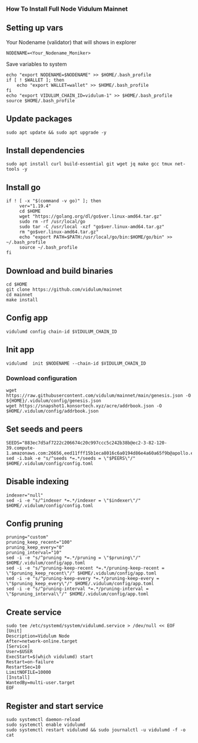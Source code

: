 ### How To Install Full Node Vidulum Mainnet

## Setting up vars
Your Nodename (validator) that will shows in explorer
```
NODENAME=<Your_Nodename_Moniker>
```

Save variables to system
```
echo "export NODENAME=$NODENAME" >> $HOME/.bash_profile
if [ ! $WALLET ]; then
	echo "export WALLET=wallet" >> $HOME/.bash_profile
fi
echo "export VIDULUM_CHAIN_ID=vidulum-1" >> $HOME/.bash_profile
source $HOME/.bash_profile
```

## Update packages
```
sudo apt update && sudo apt upgrade -y
```

## Install dependencies
```
sudo apt install curl build-essential git wget jq make gcc tmux net-tools -y
```

## Install go
```
if ! [ -x "$(command -v go)" ]; then
     ver="1.19.4"
     cd $HOME
     wget "https://golang.org/dl/go$ver.linux-amd64.tar.gz"
     sudo rm -rf /usr/local/go
     sudo tar -C /usr/local -xzf "go$ver.linux-amd64.tar.gz"
     rm "go$ver.linux-amd64.tar.gz"
     echo "export PATH=$PATH:/usr/local/go/bin:$HOME/go/bin" >> ~/.bash_profile
     source ~/.bash_profile
fi
```

## Download and build binaries
```
cd $HOME
git clone https://github.com/vidulum/mainnet
cd mainnet
make install
```

## Config app
```
vidulumd config chain-id $VIDULUM_CHAIN_ID
```

## Init app
```
vidulumd  init $NODENAME --chain-id $VIDULUM_CHAIN_ID
```

### Download configuration
```
wget https://raw.githubusercontent.com/vidulum/mainnet/main/genesis.json -O ${HOME}/.vidulum/config/genesis.json
wget https://snapshot1.konsortech.xyz/acre/addrbook.json -O $HOME/.vidulum/config/addrbook.json
```

## Set seeds and peers
```
SEEDS="883ec7d5af7222c206674c20c997ccc5c242b38b@ec2-3-82-120-39.compute-1.amazonaws.com:26656,eed11fff15b1eca8016c6a0194d86e4a60a65f9b@apollo.erialos.me:26656"
sed -i.bak -e "s/^seeds *=.*/seeds = \"$PEERS\"/" $HOME/.vidulum/config/config.toml
```

## Disable indexing
```
indexer="null"
sed -i -e "s/^indexer *=.*/indexer = \"$indexer\"/" $HOME/.vidulum/config/config.toml
```

## Config pruning
```
pruning="custom"
pruning_keep_recent="100"
pruning_keep_every="0"
pruning_interval="10"
sed -i -e "s/^pruning *=.*/pruning = \"$pruning\"/" $HOME/.vidulum/config/app.toml
sed -i -e "s/^pruning-keep-recent *=.*/pruning-keep-recent = \"$pruning_keep_recent\"/" $HOME/.vidulum/config/app.toml
sed -i -e "s/^pruning-keep-every *=.*/pruning-keep-every = \"$pruning_keep_every\"/" $HOME/.vidulum/config/app.toml
sed -i -e "s/^pruning-interval *=.*/pruning-interval = \"$pruning_interval\"/" $HOME/.vidulum/config/app.toml
```

## Create service
```
sudo tee /etc/systemd/system/vidulumd.service > /dev/null << EOF
[Unit]
Description=Vidulum Node
After=network-online.target
[Service]
User=$USER
ExecStart=$(which vidulumd) start
Restart=on-failure
RestartSec=10
LimitNOFILE=10000
[Install]
WantedBy=multi-user.target
EOF
```

## Register and start service
```
sudo systemctl daemon-reload
sudo systemctl enable vidulumd
sudo systemctl restart vidulumd && sudo journalctl -u vidulumd -f -o cat
```
